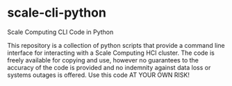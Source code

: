 # scale-cli-python
Scale Computing CLI Code in Python

This repository is a collection of python scripts that provide a command line interface for interacting with a Scale Computing HCI cluster.  The code is freely available for copying and use, however no guarantees to the accuracy of the code is provided and no indemnity against data loss or systems outages is offered.  Use this code AT YOUR OWN RISK!
